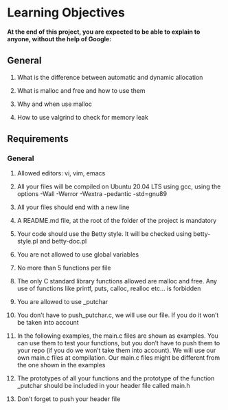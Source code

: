 # Learning Objectives

**At the end of this project, you are expected to be able to explain to anyone, without the help of Google:**

## General

1. What is the difference between automatic and dynamic allocation

2. What is malloc and free and how to use them

3. Why and when use malloc

4. How to use valgrind to check for memory leak

## Requirements

### General

1. Allowed editors: vi, vim, emacs

2. All your files will be compiled on Ubuntu 20.04 LTS using gcc, using the options -Wall -Werror -Wextra -pedantic -std=gnu89

3. All your files should end with a new line

4. A README.md file, at the root of the folder of the project is mandatory

5. Your code should use the Betty style. It will be checked using betty-style.pl and betty-doc.pl

6. You are not allowed to use global variables

7. No more than 5 functions per file

8. The only C standard library functions allowed are malloc and free. Any use of functions like printf, puts, calloc, realloc etc… is forbidden

9. You are allowed to use _putchar

10. You don’t have to push_putchar.c, we will use our file. If you do it won’t be taken into account

11. In the following examples, the main.c files are shown as examples. You can use them to test your functions, but you don’t have to push them to your repo (if you do we won’t take them into account). We will use our own main.c files at compilation. Our main.c files might be different from the one shown in the examples

12. The prototypes of all your functions and the prototype of the function _putchar should be included in your header file called main.h

13. Don’t forget to push your header file

